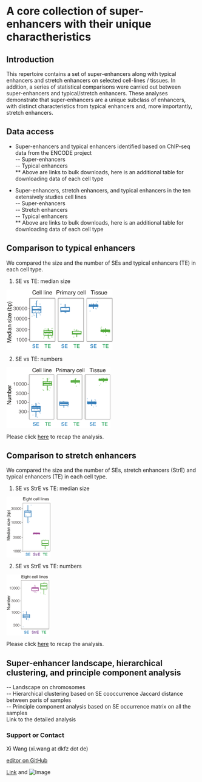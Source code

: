 # A core collection of super-enhancers with their unique charactheristics 

## Introduction
This repertoire contains a set of super-enhancers along with typical enhancers and stretch enhancers on selected cell-lines / tissues. In addition, a series of statistical comparisons were carried out between super-enhancers and typical/stretch enhancers. These analyses demonstrate that super-enhancers are a unique subclass of enhancers, with distinct characteristics from typical enhancers and, more importantly, stretch enhancers.  

## Data access
- Super-enhancers and typical enhancers identified based on ChIP-seq data from the ENCODE project   
-- Super-enhancers  
-- Typical enhancers  
** Above are links to bulk downloads, here is an additional table for downloading data of each cell type   

- Super-enhancers, stretch enhancers, and typical enhancers in the ten extensively studies cell lines   
-- Super-enhancers  
-- Stretch enhancers  
-- Typical enhancers  
** Above are links to bulk downloads, here is an additional table for downloading data of each cell type   
  
## Comparison to typical enhancers  
We compared the size and the number of SEs and typical enhancers (TE) in each cell type.  

1. SE vs TE: median size   
<p>
  <img src="images/SEvsTE_size.png" align="center" height="160px">
</p>

2. SE vs TE: numbers    
<p>
  <img src="images/SEvsTE_number.png" align="center" height="160px">
</p>

Please click [here](test.html) to recap the analysis.   
  
## Comparison to stretch enhancers   
We compared the size and the number of SEs, stretch enhancers (StrE) and typical enhancers (TE) in each cell type.  
1. SE vs StrE vs TE: median size   
<p>
  <img src="images/SEvsStrEvsTE_size.png" align="center" height="160px">
</p>

2. SE vs StrE vs TE: numbers    
<p>
  <img src="images/SEvsStrEvsTE_number.png" align="center" height="160px">
</p>

Please click [here](test.html) to recap the analysis.   

## Super-enhancer landscape, hierarchical clustering, and principle component analysis  
-- Landscape on chromosomes  
-- Hierarchical clustering based on SE cooccurrence Jaccard distance between paris of samples  
-- Principle component analysis based on SE occurrence matrix on all the samples  
Link to the detailed analysis  
  
### Support or Contact
Xi Wang (xi.wang at dkfz dot de)

[editor on GitHub](https://github.com/sunlightwang/enhancer-repertoire/edit/master/index.md)

[Link](url) and ![Image](src)

